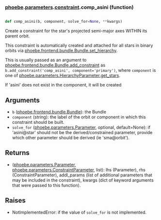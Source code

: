 ### [phoebe](phoebe.md).[parameters](phoebe.parameters.md).[constraint](phoebe.parameters.constraint.md).comp_asini (function)


```py

def comp_asini(b, component, solve_for=None, **kwargs)

```



Create a constraint for the star's projected semi-major axes WITHIN its
parent orbit.

This constraint is automatically created and attached for all stars
in binary orbits via [phoebe.frontend.bundle.Bundle.set_hierarchy](phoebe.frontend.bundle.Bundle.set_hierarchy.md).

This is usually passed as an argument to
 [phoebe.frontend.bundle.Bundle.add_constraint](phoebe.frontend.bundle.Bundle.add_constraint.md) as
 `b.add_constraint('comp_asini', component='primary')`, where `component` is
 one of [phoebe.parameters.HierarchyParameter.get_stars](phoebe.parameters.HierarchyParameter.get_stars.md).

If 'asini' does not exist in the component, it will be created

Arguments
-----------
* `b` ([phoebe.frontend.bundle.Bundle](phoebe.frontend.bundle.Bundle.md)): the Bundle
* `component` (string): the label of the orbit or component in which this
    constraint should be built.
* `solve_for` ([phoebe.parameters.Parameter](phoebe.parameters.Parameter.md), optional, default=None): if
    'asini@star' should not be the derived/constrained parameter, provide which
    other parameter should be derived (ie 'sma@orbit').

Returns
----------
* ([phoebe.parameters.Parameter](phoebe.parameters.Parameter.md), [phoebe.parameters.ConstraintParameter](phoebe.parameters.ConstraintParameter.md), list):
    lhs (Parameter), rhs (ConstraintParameter), addl_params (list of additional
    parameters that may be included in the constraint), kwargs (dict of
    keyword arguments that were passed to this function).

Raises
--------
* NotImplementedError: if the value of `solve_for` is not implemented.

